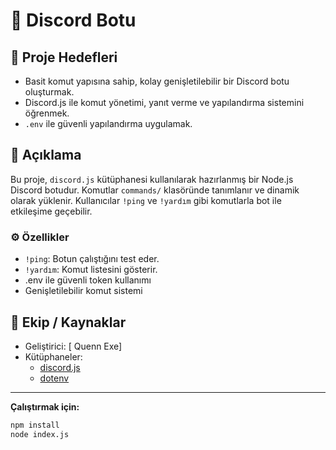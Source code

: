 # 🤖 Discord Botu

## 🎯 Proje Hedefleri

- Basit komut yapısına sahip, kolay genişletilebilir bir Discord botu oluşturmak.
- Discord.js ile komut yönetimi, yanıt verme ve yapılandırma sistemini öğrenmek.
- `.env` ile güvenli yapılandırma uygulamak.

## 📌 Açıklama

Bu proje, `discord.js` kütüphanesi kullanılarak hazırlanmış bir Node.js Discord botudur. Komutlar `commands/` klasöründe tanımlanır ve dinamik olarak yüklenir. Kullanıcılar `!ping` ve `!yardım` gibi komutlarla bot ile etkileşime geçebilir.

### ⚙️ Özellikler

- `!ping`: Botun çalıştığını test eder.
- `!yardım`: Komut listesini gösterir.
- .env ile güvenli token kullanımı
- Genişletilebilir komut sistemi

## 👥 Ekip / Kaynaklar

- Geliştirici: [ Quenn Exe]
- Kütüphaneler: 
  - [discord.js](https://discord.js.org)
  - [dotenv](https://www.npmjs.com/package/dotenv)

---

**Çalıştırmak için:**

```bash
npm install
node index.js
